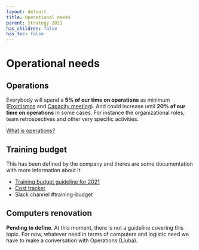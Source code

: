 ```yaml
---
layout: default
title: Operational needs
parent: Strategy 2021
has_children: false
has_toc: false
---
```


# Operational needs

## Operations

Everybody will spend a **5% of our time on operations** as minimum ([Frontismos](/frontismos/docs/recurrent-activities/frontismos-meetings) and [Capacity meeting](/frontismos/docs/recurrent-activities/capacity-meetings)).
And could increase until **20% of our time on operations** in some cases. For instance the organizational roles, team retrospectives and other very specific activities.

[What is operations?](https://vizzuality.slack.com/archives/CQJSJU6VC/p1612188008027200)

## Training budget

This has been defined by the company and theres are some documentation with more information about it:

* [Training budget guideline for 2021](https://vizzuality.github.io/playbook/guidelines/training-budget-2021.html)
* [Cost tracker](https://docs.google.com/spreadsheets/d/1tRvRYZ3zhjOtKImu6AFILTDYP1TO4F65Fm_vOj4fnhA/edit#gid=0)
* Slack channel #training-budget

## Computers renovation

**Pending to define**. At this moment, there is not a guideline covering this topic. For now, whatever need in terms of computers and logistic need we have to make a conversation with Operations (Liuba).